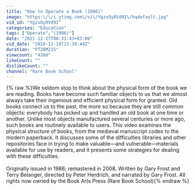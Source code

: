 ```yaml
---
title: "How to Operate a Book (1986)"
image: "https:\/\/i.ytimg.com\/vi\/YgzsOy0Vd9I\/hqdefault.jpg"
vid_id: "YgzsOy0Vd9I"
categories: "Education"
tags: ["Operate","(1986)"]
date: "2021-12-17T08:31:43+03:00"
vid_date: "2018-12-18T15:38:44Z"
duration: "PT28M21S"
viewcount: "4268"
likeCount: ""
dislikeCount: ""
channel: "Rare Book School"
---
```

{% raw %}We seldom stop to think about the physical form of the book we are reading. Books have become such familiar objects to us that we almost always take their ingenious and efficient physical form for granted. Old books connect us to the past, the more so because they are still common objects: everybody has picked up and handled an old book at one time or another. Unlike most objects manufactured several centuries or more ago, such books are routinely available to users. This video examines the physical structure of books, from the medieval manuscript codex to the modern paperback. It discusses some of the difficulties libraries and other repositories face in trying to make valuable—and vulnerable—materials available for use by readers, and it presents some strategies for dealing with these difficulties.<br /><br />Originally issued in 1986; remastered in 2008. Written by Gary Frost and Terry Belanger, directed by Peter Herdrich, and narrated by Gary Frost. All rights now owned by the Book Arts Press (Rare Book School){% endraw %}
